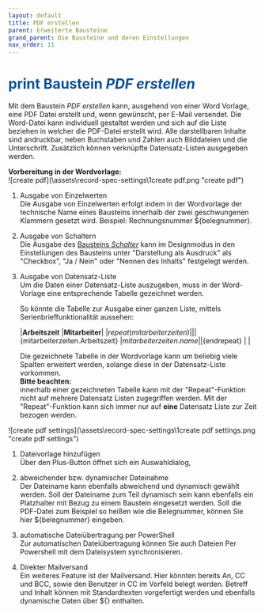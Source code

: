 ```yaml
---
layout: default
title: PDF erstellen
parent: Erweiterte Bausteine
grand_parent: Die Bausteine und deren Einstellungen
nav_order: 11
---
```


# <span style="color:#0b5394"><span class="material-icons">print</span> **Baustein *PDF erstellen***</span>

Mit dem Baustein *PDF erstellen* kann, ausgehend von einer Word Vorlage, eine PDF Datei erstellt
und, wenn gewünscht, per E-Mail versendet. Die Word-Datei kann individuell gestaltet werden und sich
auf die Liste beziehen in welcher die PDF-Datei erstellt wird. Alle darstellbaren Inhalte sind andruckbar,
neben Buchstaben und Zahlen auch Bilddateien und die Unterschrift. Zusätzlich können verknüpfte Datensatz-Listen
ausgegeben werden.

**Vorbereitung in der Wordvorlage:**  
![create pdf](\assets\record-spec-settings\1create pdf.png "create pdf")  
1. Ausgabe von Einzelwerten  
    Die Ausgabe von Einzelwerten erfolgt indem in der Wordvorlage der technische Name eines Bausteins innerhalb der
    zwei geschwungenen Klammern gesetzt wird. Beispiel: Rechnungsnummer ${belegnummer}.

2. Ausgabe von Schaltern  
    Die Ausgabe des
    [Bausteins *Schalter*](/docs/record-spec-settings.html#schalter)
    kann im Designmodus in den Einstellungen des Bausteins unter "Darstellung als Ausdruck" als "Checkbox",
    "Ja / Nein" oder "Nennen des Inhalts" festgelegt werden.

3. Ausgabe von Datensatz-Liste  
    Um die Daten einer Datensatz-Liste auszugeben, muss in der Word-Vorlage eine entsprechende Tabelle gezeichnet werden.
    
    So könnte die Tabelle zur Ausgabe einer ganzen Liste, mittels Serienbrieffunktionalität aussehen:

    |**Arbeitszeit**                         |**Mitarbeiter**|
    |${repeat(mitarbeiterzeiten)}            |           |
    |${mitarbeiterzeiten.Arbeitszeit}        |${mitarbeiterzeiten.name}|
    |${endrepeat}                            |                         |

    Die gezeichnete Tabelle in der Wordvorlage kann um beliebig viele Spalten erweitert werden, solange
    diese in der Datensatz-Liste vorkommen.  
    **Bitte beachten:**  
    innerhalb einer gezeichneten Tabelle kann mit der "Repeat"-Funktion nicht auf mehrere Datensatz Listen zugegriffen werden.
    Mit der "Repeat"-Funktion kann sich immer nur auf **eine** Datensatz Liste zur Zeit bezogen werden.

![create pdf settings](\assets\record-spec-settings\1create pdf settings.png "create pdf settings")

1. Dateivorlage hinzufügen  
    Über den Plus-Button öffnet sich ein Auswahldialog,

2. abweichender bzw. dynamischer Dateinahme  
    Der Dateiname kann ebenfalls abweichend und dynamisch gewählt werden. Soll der Dateiname zum Teil dynamisch sein
    kann ebenfalls ein Platzhalter mit Bezug zu einem Baustein eingesetzt werden. Soll die PDF-Datei zum Beispiel so
    heißen wie die Belegnummer, können Sie hier ${belegnummer} eingeben.

3. automatische Dateiübertragung per PowerShell  
    Zur automatischen Dateiübertragung können Sie auch Dateien Per Powershell mit dem Dateisystem
    synchronisieren.

4. Direkter Mailversand  
    Ein weiteres Feature ist der Mailversand. Hier könnten bereits An, CC und BCC, sowie den Benutzer in CC im Vorfeld
    belegt werden. Betreff und Inhalt können mit Standardtexten vorgefertigt werden und ebenfalls dynamische Daten
    über ${} enthalten.
